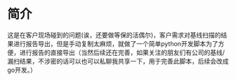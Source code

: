 # 简介
这是在客户现场碰到的问题(诶，还要做等保的活偶尔)，客户需求对基线扫描的结果进行报告导出，但是手动复制太麻烦，就做了一个简单python开发脚本为了方便，进行报告的直接导出（当然后续还在完善，如果关注的朋友们有公司的基线/漏扫结果，不涉密的话可以也可以私聊我共享一下，用于完善此脚本，后续会改成go开发。）
